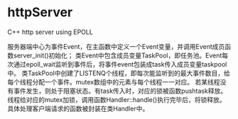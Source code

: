 # httpServer
C++ http server using EPOLL

服务器端中心为事件Event，在主函数中定义一个Event变量，并调用Event成员函数server_init()初始化；
类Event中包含成员变量TaskPool，即任务池。Event每次通过epoll_wait监听到事件后，将事件event包装成task传入成员变量taskpool中。
类TaskPool中创建了LISTENQ个线程，即每次能监听到的最大事件数目，给每个线程分配一个事件。mutex数组中的元素与每个线程一一对应。
若某线程没有事件发生，则处于阻塞状态。有task传入时，对应的锁被函数pushtask释放。线程给对应的mutex加锁，调用函数Handler::handle()执行完毕后，将锁释放。
具体处理客户端请求的函数被封装在类Handler中。
